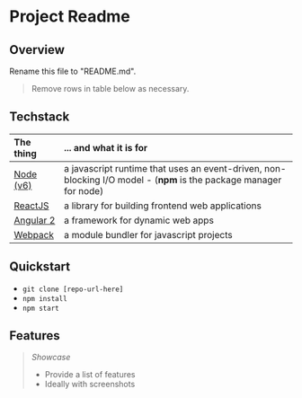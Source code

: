 # Project Readme

## Overview

Rename this file to "README.md".
    
> Remove rows in table below as necessary.

## Techstack
|The thing|... and what it is for|
|:--------|:-----------|
|[Node (v6)](https://nodejs.org)|a javascript runtime that uses an event-driven, non-blocking I/O model - (**npm** is the package manager for node)|
|[ReactJS](https://facebook.github.io/react/)|a library for building frontend web applications|
|[Angular 2](http://angular.io)|a framework for dynamic web apps|
|[Webpack](https://webpack.github.io)|a module bundler for javascript projects|

## Quickstart

- `git clone [repo-url-here]` 
- `npm install`
- `npm start`

## Features

> *Showcase*
> - Provide a list of features 
> - Ideally with screenshots

